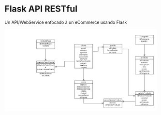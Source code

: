 # Flask API RESTful

Un API/WebService enfocado a un eCommerce usando Flask

![alt tag](https://raw.githubusercontent.com/alejandrombc/Flask-API_REST/master/modeloBD.png)
